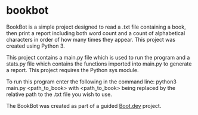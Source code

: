 # bookbot

BookBot is a simple project designed to read a .txt file containing a book, then print a report including both word count and a count of alphabetical characters in order of how many times they appear. This project was created using Python 3.

This project contains a main.py file which is used to run the program and a stats.py file which contains the functions imported into main.py to generate a report.  This project requires the Python sys module.

To run this program enter the following in the command line:  python3 main.py <path_to_book>
    with <path_to_book> being replaced by the relative path to the .txt file you wish to use.

The BookBot was created as part of a guided [Boot.dev](https://www.boot.dev) project.